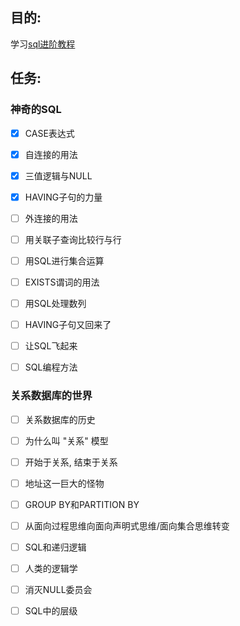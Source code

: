 ## 目的:
学习[sql进阶教程](https://book.douban.com/subject/27194738//)

## 任务:

### 神奇的SQL
- [x] CASE表达式

- [x] 自连接的用法

- [x] 三值逻辑与NULL

- [x] HAVING子句的力量

- [ ] 外连接的用法

- [ ] 用关联子查询比较行与行

- [ ] 用SQL进行集合运算

- [ ] EXISTS谓词的用法

- [ ] 用SQL处理数列

- [ ] HAVING子句又回来了

- [ ] 让SQL飞起来

- [ ] SQL编程方法

### 关系数据库的世界

- [ ] 关系数据库的历史

- [ ] 为什么叫 "关系" 模型

- [ ] 开始于关系, 结束于关系

- [ ] 地址这一巨大的怪物

- [ ] GROUP BY和PARTITION BY

- [ ] 从面向过程思维向面向声明式思维/面向集合思维转变

- [ ] SQL和递归逻辑

- [ ] 人类的逻辑学

- [ ] 消灭NULL委员会

- [ ] SQL中的层级 
